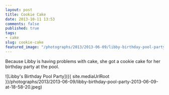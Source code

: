 ```yaml
---
layout: post
title: Cookie Cake
date: 2013-10-11 13:53
comments: false
published: true
tags:
- cake
slug: cookie-cake
featured_image: "/photographs/2013/2013-06-09/libby-birthday-pool-party-2013-06-09-at-18-58-20.jpeg"
---
```

Because Libby is having problems with cake, she got a cookie cake for her birthday party at the pool.

![Libby's Birthday Pool Party]({{ site.mediaUrlRoot }}/photographs/2013/2013-06-09/libby-birthday-pool-party-2013-06-09-at-18-58-20.jpeg)
